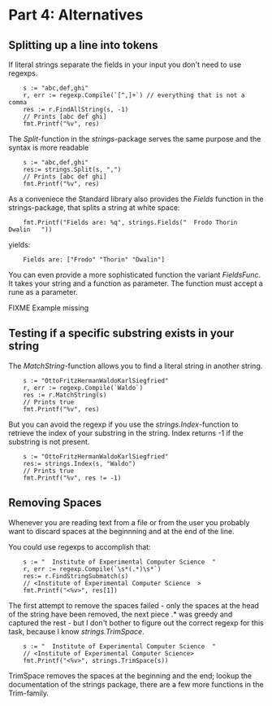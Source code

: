 # Part 4: Alternatives #

## Splitting up a line into tokens ##

If literal strings separate the fields in your input you don't need to use regexps.
	 	
		s := "abc,def,ghi"
		r, err := regexp.Compile(`[^,]+`) // everything that is not a comma
		res := r.FindAllString(s, -1)
		// Prints [abc def ghi] 
		fmt.Printf("%v", res)
	 	

The *Split*-function in the *strings*-package serves the same purpose and the syntax is more readable

	 	
		s := "abc,def,ghi"
		res:= strings.Split(s, ",")
		// Prints [abc def ghi] 
		fmt.Printf("%v", res)
	 	
As a conveniece the Standard library also provides the *Fields* function in the strings-package,
that splits a string at white space:

		fmt.Printf("Fields are: %q", strings.Fields("  Frodo Thorin  Dwalin   "))

yields:

		Fields are: ["Frodo" "Thorin" "Dwalin"]
		
You can even provide a more sophisticated function the variant *FieldsFunc*. It takes
your string and a function as parameter. The function must accept a rune as a parameter.

FIXME Example missing


## Testing if a specific substring exists in your string ##

The *MatchString*-function allows you to find a literal string in another string.

	 	
		s := "OttoFritzHermanWaldoKarlSiegfried"
		r, err := regexp.Compile(`Waldo`)
		res := r.MatchString(s)
		// Prints true 
		fmt.Printf("%v", res)
	 	

But you can avoid the regexp if you use the *strings.Index*-function to retrieve the index of your substring in the string. Index returns -1 if the substring is not present. 

	 	
		s := "OttoFritzHermanWaldoKarlSiegfried"
		res:= strings.Index(s, "Waldo")
		// Prints true
		fmt.Printf("%v", res != -1)
	 	

## Removing Spaces

Whenever you are reading text from a file or from the user you probably want to discard spaces at the beginnning and at the end of the line.

You could use regexps to accomplish that:

	 	
		s := "  Institute of Experimental Computer Science  "
		r, err := regexp.Compile(`\s*(.*)\s*`)
		res:= r.FindStringSubmatch(s)
		// <Institute of Experimental Computer Science  >
		fmt.Printf("<%v>", res[1])
	 	

The first attempt to remove the spaces failed - only the spaces at the head of the string have been removed, the next piece .* was greedy and captured the rest - but I don't bother to figure out the correct regexp for this task, because I know *strings.TrimSpace*.

	 	
		s := "  Institute of Experimental Computer Science  "
		// <Institute of Experimental Computer Science>
		fmt.Printf("<%v>", strings.TrimSpace(s))
	 	

TrimSpace removes the spaces at the beginning and the end; lookup the documentation of the strings package, there are a few more functions in the Trim-family.
